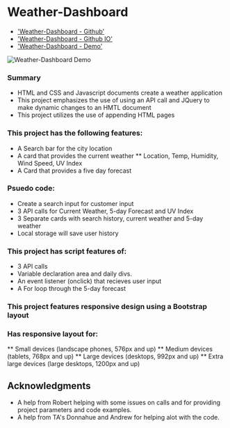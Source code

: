 # Weather-Dashboard


* ['Weather-Dashboard - Github'](https://github.com/djpdim/weatherboard)
* ['Weather-Dashboard - Github IO'](https://djpdim.github.io/weatherboard/)
* ['Weather-Dashboard - Demo'](https://drive.google.com/file/d/1IgSpgTaBI-lPN9FueCuxPmojhnxIcEmK/view)

![Weather-Dashboard Demo](assets/demo/Weatherboard.gif)


### Summary
* HTML and CSS and Javascript documents create a weather application 
* This project emphasizes the use of using an API call and JQuery to make dynamic changes to an HMTL document
* This project utilizes the use of appending HTML pages 

### This project has the following features: 
* A Search bar for the city location
* A card that provides the current weather
    ** Location, Temp, Humidity, Wind Speed, UV Index 
* A Card that provides a five day forecast 
   

### Psuedo code:  
* Create a search input for customer input 
* 3 API calls for Current Weather, 5-day Forecast and UV Index
* 3 Separate cards with search history, current weather and 5-day weather
* Local storage will save user history 


### This project has script features of:
* 3 API calls
* Variable declaration area and daily divs.
* An event listener (onclick) that recieves user input
* A For loop through the 5-day forecast 

### This project features responsive design using a Bootstrap layout
### Has responsive layout for: 
** Small devices (landscape phones, 576px and up)
** Medium devices (tablets, 768px and up)
** Large devices (desktops, 992px and up)
** Extra large devices (large desktops, 1200px and up)


## Acknowledgments

* A help from Robert helping with some issues on calls and for providing project parameters and code examples.
* A help from TA's Donnahue and Andrew for helping alot with the code.